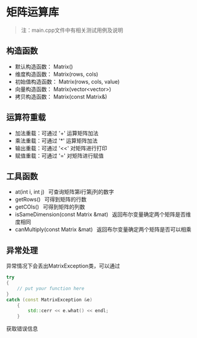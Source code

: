 # 矩阵运算库
> 注：main.cpp文件中有相关测试用例及说明
## 构造函数
- 默认构造函数： Matrix()
- 维度构造函数： Matrix(rows, cols)
- 初始值构造函数： Matrix(rows, cols, value)
- 向量构造函数： Matrix(vector<vector<double>>)
- 拷贝构造函数： Matrix(const Matrix&)

## 运算符重载
- 加法重载：可通过 '+' 运算矩阵加法
- 乘法重载：可通过 '*' 运算矩阵加法
- 输出重载：可通过 '<<' 对矩阵进行打印
- 赋值重载：可通过 '=' 对矩阵进行赋值
  
## 工具函数
- at(int i, int j) &thinsp; 可查询矩阵第i行第j列的数字
- getRows() &thinsp; 可得到矩阵的行数
- getCOls() &thinsp; 可得到矩阵的列数
- isSameDimension(const Matrix &mat) &thinsp; 返回布尔变量确定两个矩阵是否维度相同
- canMultiply(const Matrix &mat) &thinsp; 返回布尔变量确定两个矩阵是否可以相乘

## 异常处理
异常情况下会丢出MatrixException类，可以通过
``` cpp
try
{
    // put your function here
}
catch (const MatrixException &e)
    {
        std::cerr << e.what() << endl;
    }
```
获取错误信息